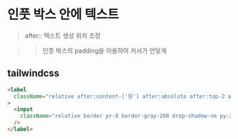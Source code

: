 # 인풋 박스 안에 텍스트

> after:: 텍스트 생성 위치 조정

> > 인풋 박스의 padding을 이용하여 커서가 안닿게

## tailwindcss

```html
<label
  className="relative after:content-['원'] after:absolute after:top-2 after:right-3 after:block after:text-sm w-[120px]"
>
  <input
    className="relative border pr-8 border-gray-200 drop-shadow-sm py-2 px-3 h-[37px] rounded-lg text-sm w-[120px]"
  />
</label>
```
